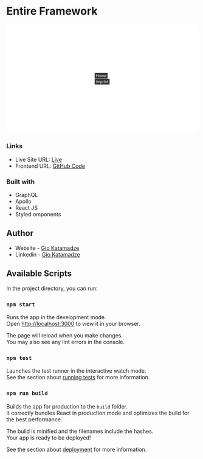 # Entire Framework

![Design preview](./eff.png)

### Links

- Live Site URL: [Live](https://entire-framework-front.netlify.app/)
- Frontend URL: [GitHub Code](https://github.com/GioKatamadze/frontend-entire-framework)

### Built with

- GraphQL
- Apollo
- React JS
- Styled omponents

## Author

- Website - [Gio Katamadze](https://giokatamadze.netlify.app/)
- Linkedin - [Gio Katamadze](https://www.linkedin.com/in/gio-katamadze-a409931a7)

## Available Scripts

In the project directory, you can run:

### `npm start`

Runs the app in the development mode.\
Open [http://localhost:3000](http://localhost:3000) to view it in your browser.

The page will reload when you make changes.\
You may also see any lint errors in the console.

### `npm test`

Launches the test runner in the interactive watch mode.\
See the section about [running tests](https://facebook.github.io/create-react-app/docs/running-tests) for more information.

### `npm run build`

Builds the app for production to the `build` folder.\
It correctly bundles React in production mode and optimizes the build for the best performance.

The build is minified and the filenames include the hashes.\
Your app is ready to be deployed!

See the section about [deployment](https://facebook.github.io/create-react-app/docs/deployment) for more information.
